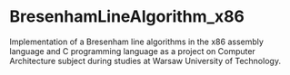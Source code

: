 # BresenhamLineAlgorithm_x86
Implementation of a Bresenham line algorithms in the x86 assembly language and C programming language as a project on Computer Architecture subject during studies at Warsaw University of Technology.
